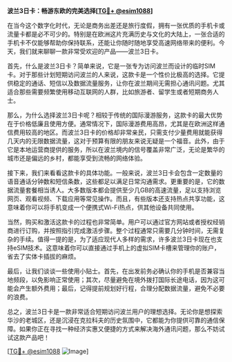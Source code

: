 **波兰3日卡：畅游东欧的完美选择[[TG💪+ @esim1088](https://t.me/s/esim1088)]**

在当今这个数字化时代，无论是商务出差还是旅行度假，拥有一张优质的手机卡或流量卡都是必不可少的。特别是在欧洲这片充满历史与文化的大陆上，一张合适的手机卡不仅能够帮助你保持联系，还能让你随时随地享受高速网络带来的便利。今天，我们就来聊聊一款非常受欢迎的产品——波兰3日卡。

首先，什么是波兰3日卡？简单来说，它是一张专为访问波兰而设计的临时SIM卡。对于那些计划短期访问波兰的人来说，这款卡是一个性价比极高的选择。它提供稳定的通话、短信以及数据流量服务，让你在波兰期间无需担心通讯问题。尤其适合那些需要频繁使用移动互联网的人群，比如旅游者、留学生或者短期商务人士。

那么，为什么选择波兰3日卡呢？相较于传统的国际漫游服务，这款卡的最大优势在于价格低廉且使用方便。通常情况下，国际漫游费用高昂，尤其是在欧洲这样通信费用较高的地区。而波兰3日卡的价格却非常亲民，只需支付少量费用就能获得几天内的无限数据流量，这对于预算有限的朋友来说无疑是一个福音。此外，由于它是本地运营商提供的服务，所以在波兰境内的信号覆盖非常广泛，无论是繁华的城市还是偏远的乡村，都能享受到流畅的网络体验。

接下来，我们来看看这款卡的具体功能。一般来说，波兰3日卡会包含一定数量的语音通话分钟数和短信条数，这些都足以满足日常沟通需求。更重要的是，它的数据流量套餐相当诱人。大多数版本都会提供至少几GB的高速流量，足以支持浏览网页、观看视频、下载应用等常见操作。而且，有些版本还支持热点共享功能，这意味着你可以将手机变成一个便携式Wi-Fi热点，供其他设备共同使用。

当然，购买和激活这款卡的过程也非常简单。用户可以通过官方网站或者授权经销商进行订购，并按照指引完成激活步骤。整个过程通常只需要几分钟时间，无需复杂的手续。值得一提的是，为了适应现代人多样的需求，许多波兰3日卡现在也支持eSIM技术。这意味着你可以直接通过手机上的虚拟SIM卡槽来管理你的账户，省去了实体卡插拔的麻烦。

最后，让我们谈谈一些使用小贴士。首先，在出发前务必确认你的手机是否兼容当地频段，以免影响正常使用；其次，尽量避免在境外拨打国际长途电话，因为这可能会产生额外费用；最后，记得提前规划好行程，合理分配数据流量，避免不必要的浪费。

总之，波兰3日卡是一款非常适合短期访问波兰用户的理想选择。无论你是想探索华沙的老城区，还是沉浸在克拉科夫的历史氛围中，它都能为你提供可靠的通信保障。如果你正在寻找一种经济实惠又便捷的方式来解决海外通讯问题，那么不妨试试这款产品吧！

[[TG💪+ @esim1088](https://t.me/s/esim1088) ![Image](https://i.postimg.cc/4NQfJmqS/Snipaste-2025-05-13-00-14-12.png)]